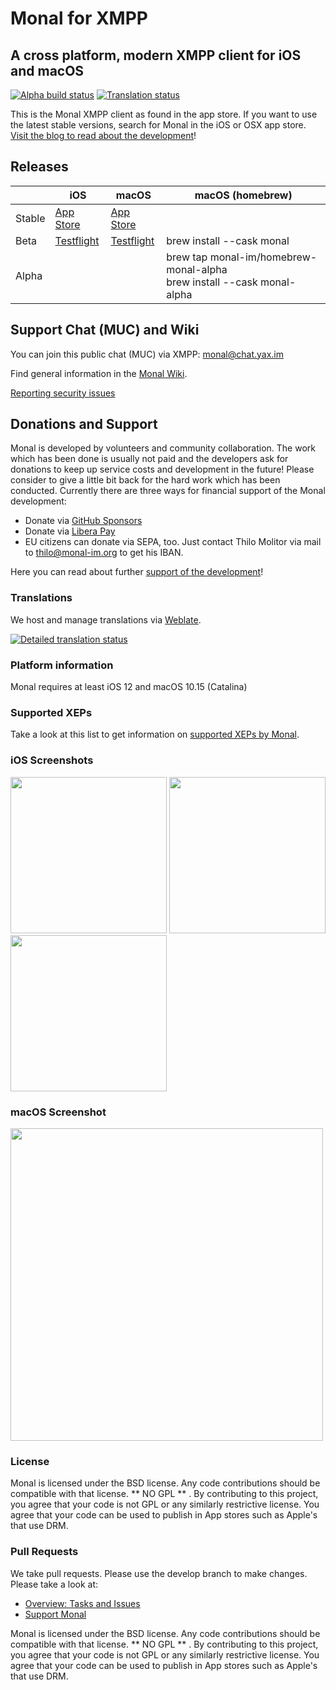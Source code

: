 # Monal for XMPP
## A cross platform, modern XMPP client for iOS and macOS
[![Alpha build status](https://github.com/monal-im/Monal/actions/workflows/alpha.build-push.yml/badge.svg?branch=alpha.build)](https://github.com/monal-im/Monal/actions/workflows/alpha.build-push.yml)
[![Translation status](https://hosted.weblate.org/widgets/monal/-/svg-badge.svg)](https://hosted.weblate.org/engage/monal/?utm_source=widget)

This is the Monal XMPP client as found in the app store. 
If you want to  use the latest stable versions, search for Monal in the iOS or OSX app store.
[Visit the blog to read about the development](https://monal.im)!

## Releases
|        | iOS                                                      | macOS                                                    | macOS (homebrew)                            |
|--------|----------------------------------------------------------|----------------------------------------------------------|---------------------------------------------|
| Stable | [App Store](https://apps.apple.com/app/id317711500)      | [App Store](https://apps.apple.com/app/id1499227291)     |                                             |
| Beta   | [Testflight](https://testflight.apple.com/join/RjIlyvqa) | [Testflight](https://testflight.apple.com/join/nBWaZryI) | brew install --cask monal                   |
| Alpha  |                                                          |                                                          | brew tap monal-im/homebrew-monal-alpha<br>brew install --cask monal-alpha |


## Support Chat (MUC) and Wiki

You can join this public chat (MUC) via XMPP: [monal@chat.yax.im](xmpp:monal@chat.yax.im?join)

Find general information in the [Monal Wiki](https://github.com/monal-im/Monal/wiki).

[Reporting security issues](SECURITY.md)

## Donations and Support

Monal is developed by volunteers and community collaboration. The work which has been done is usually not paid and the developers ask for donations to keep up service costs and development in the future! Please consider to give a little bit back for the hard work which has been conducted. Currently there are three ways for financial support of the Monal development:

- Donate via [GitHub Sponsors](https://github.com/sponsors/tmolitor-stud-tu)
- Donate via [Libera Pay](https://liberapay.com/tmolitor)
- EU citizens can donate via SEPA, too. Just contact Thilo Molitor via mail to thilo@monal-im.org to get his IBAN.

Here you can read about further [support of the development](https://github.com/monal-im/Monal/issues/363)!

### Translations

We host and manage translations via [Weblate](https://hosted.weblate.org/engage/monal/).

[![Detailed translation status](https://hosted.weblate.org/widgets/monal/-/multi-auto.svg)](https://hosted.weblate.org/engage/monal/?utm_source=widget)

### Platform information

Monal requires at least iOS 12 and macOS 10.15 (Catalina)

### Supported XEPs

Take a look at this list to get information on [supported XEPs by Monal](https://github.com/monal-im/Monal/blob/develop/XEPsupport.md).

### iOS Screenshots
<p float="left">
<img src ="https://monal.im/wp-content/uploads/2020/02/Simulator-Screen-Shot-iPhone-8-2020-02-17-at-15.58.26-1.png" width=250 >
<img src="https://monal.im/wp-content/uploads/2020/02/Simulator-Screen-Shot-iPhone-8-2020-02-17-at-15.56.17-4.png" width="250">  <img src="https://monal.im/wp-content/uploads/2020/02/Simulator-Screen-Shot-iPhone-8-2020-02-17-at-14.59.51-1.png" width="250">
</p>

### macOS Screenshot

<img src="https://monal.im/wp-content/uploads/2020/02/Screen-Shot-2020-02-15-at-10.28.38-PM-1.png" width="500">

### License
Monal is licensed under the BSD license. Any code contributions should be compatible with that license.  ** NO GPL ** .  By contributing to this project, you agree that your code is not GPL or any similarly restrictive license. You agree that your code can be used to publish in App stores such as Apple's that use DRM.

### Pull Requests
We take pull requests. Please use the develop branch to make changes. Please take a look at:

- [Overview: Tasks and Issues](https://github.com/monal-im/Monal/issues/322) 
- [Support Monal](https://github.com/monal-im/Monal/issues/363)

Monal is licensed under the BSD license. Any code contributions should be compatible with that license.  ** NO GPL ** .  By contributing to this project, you agree that your code is not GPL or any similarly restrictive license. You agree that your code can be used to publish in App stores such as Apple's that use DRM.
